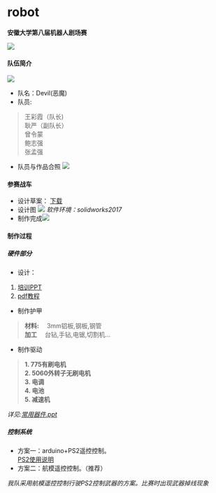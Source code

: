 # robot


**安徽大学第八届机器人剧场赛**

![](https://raw.githubusercontent.com/gYANnnnn/robot/master/%E5%8D%81%E6%9C%88%E6%AF%94%E8%B5%9B/1540099726868.jpeg)

 #### **队伍简介**
 ![](https://raw.githubusercontent.com/gYANnnnn/robot/master/%E5%8D%81%E6%9C%88%E6%AF%94%E8%B5%9B/1540099736202.jpeg)
 - 队名：Devil(恶魔)
 - 队员:
> 王彩霞（队长)  
> 耿严（副队长）  
> 曾令蒙  
> 鲍志强  
> 张孟强
 - 队员与作品合照
![](https://raw.githubusercontent.com/gYANnnnn/robot/master/%E5%8D%81%E6%9C%88%E6%AF%94%E8%B5%9B/4a2d6a71b2e54088.jpg)

 #### **参赛战车**
 - 设计草案： [下载](https://github.com/gYANnnnn/robot/raw/master/%E6%A0%BC%E6%96%97%E8%AE%BE%E8%AE%A1%E8%8D%89%E6%A1%88.docx)
 - 设计图  ![](https://raw.githubusercontent.com/gYANnnnn/robot/master/page1_image1.jpg)
  *软件环境：solidworks2017*
 - 制作完成![](https://raw.githubusercontent.com/gYANnnnn/robot/master/%E5%8D%81%E6%9C%88%E6%AF%94%E8%B5%9B/1540099723685.jpeg)

 #### **制作过程**
 ##### 硬件部分
 - 设计：
1. [培训PPT](https://github.com/gYANnnnn/robot/tree/master/ppt)
2. [pdf教程](https://github.com/gYANnnnn/robot/raw/master/%E6%A0%BC%E6%96%97%E6%9C%BA%E5%99%A8%E4%BA%BA%E5%88%B6%E4%BD%9C%E6%95%99%E7%A8%8B(by%20riobotz).pdf)
 - 制作护甲
> **材料:**
 &emsp;3mm铝板,钢板,钢管  
 **加工**
 &emsp;台钻,手钻,电锯,切割机...
- 制作驱动
> **1. 775有刷电机**  
**2. 5060外转子无刷电机**  
**3. 电调**  
**4. 电池**  
**5. 减速机**   

*详见:[常用器件.ppt](https://github.com/gYANnnnn/robot/raw/master/ppt/4%E3%80%81%E5%B8%B8%E7%94%A8%E5%99%A8%E4%BB%B6.pptx)*
##### 控制系统
 - 方案一：arduino+PS2遥控控制。  
 [PS2使用说明](https://github.com/gYANnnnn/robot/tree/master/PS2%E6%97%A0%E7%BA%BF%E6%89%8B%E6%9F%84%E9%81%A5%E6%8E%A7%E5%99%A8%E8%B5%84%E6%96%99)
 - 方案二：航模遥控控制。（推荐）

 *我队采用航模遥控控制行驶PS2控制武器的方案。比赛时出现武器掉线现象*
